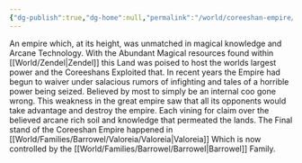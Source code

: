 ```yaml
---
{"dg-publish":true,"dg-home":null,"permalink":"/world/coreeshan-empire/coreeshan-empire/","dgPassFrontmatter":true,"created":"2025-03-10T16:26:13.526-04:00","updated":"2025-03-16T19:18:52.562-04:00"}
---
```



An empire which, at its height, was unmatched in magical knowledge and Arcane Technology. With the Abundant Magical resources found within [[World/Zendel\|Zendel]] this Land was poised to host the worlds largest power and the Coreeshans Exploited that. 
In recent years the Empire had begun to waiver under salacious rumors of infighting and tales of a horrible power being seized. Believed by most to simply be an internal coo gone wrong. This weakness in the great empire saw that all its opponents would take advantage and destroy the empire. Each vining for claim over the believed arcane rich soil and knowledge that permeated the lands. 
The Final stand of the Coreeshan Empire happened in [[World/Families/Barrowel/Valoreia/Valoreia\|Valoreia]] Which is now controlled by the [[World/Families/Barrowel/Barrowel\|Barrowel]] Family. 